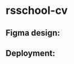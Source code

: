 # rsschool-cv

## Figma design:

[figma]:https://www.figma.com/file/pggQrCT6jXno7tOsK6uqcq/CV-Duchin?node-id=0%3A1&t=CzXEsWFBygMLD8IL-1

## Deployment:

[deployment]:#!